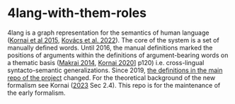# 4lang-with-them-roles

4lang is a graph representation for the semantics of human language ([Kornai et
al 2015](https://hlt.bme.hu/hu/publ/Kornai_2015a), [Kovács et al.
2022](https://hlt.bme.hu/en/publ/Kovacs_2022b)). The core of the system is a
set of manually defined words. Until 2016, the manual definitions marked the
positions of arguments within the definitions of argument-bearing words on a
thematic basis ([Makrai 2014](https://hlt.bme.hu/en/publ/Makrai_2014), [Kornai 2020](https://link.springer.com/book/10.1007/978-3-319-65645-8)] p120) i.e. cross-lingual syntacto-semantic generalizations. Since
2019, [the definitions in the main repo of the
project](https://github.com/kornai/4lang/blob/master/4lang) changed. For the theoretical background of the new formalism see Kornai ([2023](https://link.springer.com/book/10.1007/978-981-19-5607-2) Sec 2.4). This repo
is for the maintenance of the early formalism.
